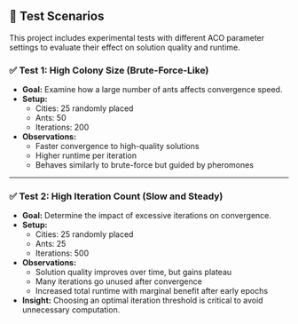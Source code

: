 ## 🧪 Test Scenarios

This project includes experimental tests with different ACO parameter settings to evaluate their effect on solution quality and runtime.

### ✅ Test 1: High Colony Size (Brute-Force-Like)
- **Goal:** Examine how a large number of ants affects convergence speed.
- **Setup:**
  - Cities: 25 randomly placed
  - Ants: 50
  - Iterations: 200
- **Observations:**
  - Faster convergence to high-quality solutions
  - Higher runtime per iteration
  - Behaves similarly to brute-force but guided by pheromones

---

### ✅ Test 2: High Iteration Count (Slow and Steady)
- **Goal:** Determine the impact of excessive iterations on convergence.
- **Setup:**
  - Cities: 25 randomly placed
  - Ants: 25
  - Iterations: 500
- **Observations:**
  - Solution quality improves over time, but gains plateau
  - Many iterations go unused after convergence
  - Increased total runtime with marginal benefit after early epochs
- **Insight:** Choosing an optimal iteration threshold is critical to avoid unnecessary computation.

